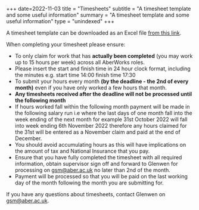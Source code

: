 +++
date=2022-11-03
title = "Timesheets"
subtitle =  "A timesheet template and some useful information"
summary = "A timesheet template and some useful information"
type =  "unindexed"
+++

A timesheet template can be downloaded as an Excel file
[from this link](/downloads/DemonstratorTimesheet.xlsx).


When completing your timesheet please ensure:

* To only claim for work that has **actually been completed**
(you may work up to 15 hours per week) across all AberWorks roles.
* Please insert the start and finish time in 24 hour clock format,
including the minutes e.g. start time 14:00 finish time 17:30
* To submit your hours every month **(by the deadline - the 2nd of every month)**
even if you have only worked a few hours that month.  
* **Any timesheets received after the deadline will not be processed until
the following month**
* If hours worked fall within the following month payment will be made
in the following salary run i.e where the last days of one month fall
into the week ending of the next month for example 31st October 2022 will
fall into week ending 6th November 2022 therefore any hours claimed for
the 31st will be entered as a November claim and paid at the end of December.
* You should avoid accumulating hours as this will have implications on the
amount of tax and National Insurance that you pay.
* Ensure that you have fully completed the timesheet with all required
information, obtain supervisor sign off and forward to Glenwen for processing
on [gsm@aber.ac.uk](mailto:gsm@aber.ac.uk) no later than 2nd of the month. 
* Payment will be processed so that you will be paid on the last working day
of the month following the month you are submitting for.

If you have any questions about timesheets, contact Glenwen
on [gsm@aber.ac.uk](mailto:gsm@aber.ac.uk).
